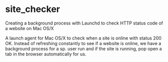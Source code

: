 # site_checker
Creating a background process with Launchd to check HTTP status code of a website on Mac OS/X

A launch agent for Mac OS/X to check when a site is online with status 200 OK. Instead of refreshing constantly to see if a website is online, we have a background process for a sp. user run and if the site is running, pop open a tab in the browser automatically for us.